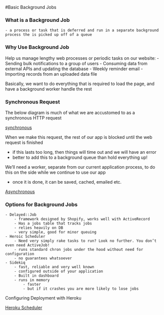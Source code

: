 #Basic Background Jobs


### What is a Background Job
    - a process or task that is deferred and run in a separate background process the is picked up off of a queue

### Why Use Background Job

 Help us manage lengthy web processes or periodic tasks on our website:
        - Sending bulk notifications to a group of users
        - Consuming data from external APIs and updating the database
        - Weekly reminder email
        - Importing records from an uploaded data file

Basically, we want to do everything that is required to load the page, and have a background worker handle the rest

### Synchronous Request

The below diagram is much of what we are accustomed to as a synchronous HTTP request

[synchronous](http://i85.photobucket.com/albums/k71/nwalberts/synchro_zpsjjul8cj1.png)

When we make this request, the rest of our app is blocked until the web request is finished
  - if this lasts too long, then things will time out and we will have an error
  - better to add this to a background queue than hold everything up!

We’ll need a worker, separate from our current application process, to do this on the side while we continue to use our app
  - once it is done, it can be saved, cached, emailed etc.

[Asynchronous](http://i85.photobucket.com/albums/k71/nwalberts/synchro_zpsjjul8cj1.png)

### Options for Background Jobs
    - Delayed::Job
        - framework designed by Shopify, works well with ActiveRecord
        - Has a jobs table that tracks jobs
        - relies heavily on DB
        - very simple, good for minor queuing
    - Heroic Scheduler
        - Need very simply rake tasks to run? Look no further. You don’t even need ActiveJob!
        - runs standard chron jobs under the hood without need for configuration
        - no guarantees whatsoever
    - Sidekiq
        - fast, reliable and very well known
        - configured outside of your application
        - Built in dashboard
        - runs in memory
            - faster
            - but if it crashes you are more likely to lose jobs

Configuring Deployment with Heroku

[Heroku Scheduler](https://devcenter.heroku.com/articles/scheduler)
